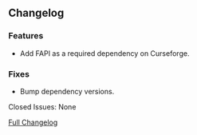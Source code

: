 ## Changelog

### Features

- Add FAPI as a required dependency on Curseforge.

### Fixes

- Bump dependency versions.

Closed Issues: None

[Full Changelog](https://github.com/JamCoreModding/RightClickHarvestFabric/compare/2.0.6...2.0.7)

